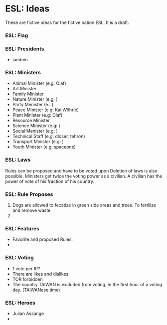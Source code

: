 # ESL: Ideas

These are fictive ideas for the fictive nation ESL.
It is a draft.


### ESL: Flag



### ESL: Presidents

- iamben

### ESL: Ministers

- Animal Minister (e.g: Olaf)
- Art Minister
- Family Minister
- Nature Minister (e.g; )
- Party Menister (e.: )
- Peace Minister (e.g: Kai Wöhrle)
- Plant Minister (e.g: Olaf)
- Resource Minister
- Science Minister (e.g: )
- Social Menister (e.g: )
- Technical Staff (e.g: dloser, tehron)
- Transport Minister (e.g: )
- Youth Minister (e.g: spaceone)

### ESL: Laws

Rules can be proposed and have to be voted upon
Deletion of laws is also possible.
Ministers get twice the voting power as a civilian.
A civilian has the power of vote of his fraction of his country.

### ESL: Rule Proposes

1) Dogs are allowed to fecatize in green side areas and trees.
To fertilize and remove waste
2) 


### ESL: Features

- Favorite and proposed Rules.
- 

### ESL: Voting

- 1 vote per IP?
- There are likes and dislikes
- TOR forbidden
- The country TAIWAN is excluded from voting, in the first hour of a voting day. (TAIWANese time)


### ESL: Heroes

- Julian Assange
- 

